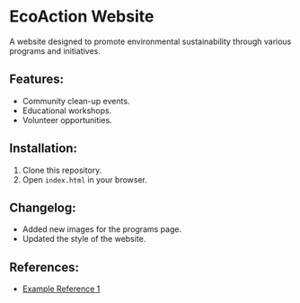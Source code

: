 # EcoAction Website

A website designed to promote environmental sustainability through various programs and initiatives.

## Features:
- Community clean-up events.
- Educational workshops.
- Volunteer opportunities.

## Installation:
1. Clone this repository.
2. Open `index.html` in your browser.

## Changelog:
- Added new images for the programs page.
- Updated the style of the website.

## References:
- [Example Reference 1](https://example.com)
